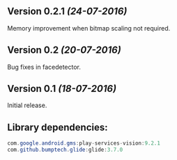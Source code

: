 Version 0.2.1 *(24-07-2016)*
--------------------------

Memory improvement when bitmap scaling not required.


Version 0.2 *(20-07-2016)*
--------------------------

Bug fixes in facedetector.


Version 0.1 *(18-07-2016)*
--------------------------

Initial release.

Library dependencies:
-----
```java
com.google.android.gms:play-services-vision:9.2.1
com.github.bumptech.glide:glide:3.7.0
```

